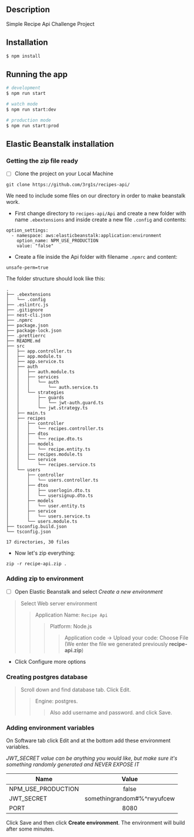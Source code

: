 ## Description

Simple Recipe Api Challenge Project

## Installation

```bash
$ npm install
```

## Running the app

```bash
# development
$ npm run start

# watch mode
$ npm run start:dev

# production mode
$ npm run start:prod
```

## Elastic Beanstalk installation

### Getting the zip file ready

* [ ]  Clone the project on your Local Machine 

```
git clone https://github.com/3rg1s/recipes-api/
```

We need to include some files on our directory in order to make beanstalk work. 

* First change directory to `recipes-api/Api` and create a new folder with name `.ebextensions` and inside create a new file `.config` and contents: 
```
option_settings:
  - namespace: aws:elasticbeanstalk:application:environment 
    option_name: NPM_USE_PRODUCTION
    value: "false"
```

* Create a file inside the Api folder with filename `.npmrc` and content: 
```
unsafe-perm=true
```

The folder structure should look like this: 
```
.
├── .ebextensions
│   └── .config
├── .eslintrc.js
├── .gitignore
├── nest-cli.json
├── .npmrc
├── package.json
├── package-lock.json
├── .prettierrc
├── README.md
├── src
│   ├── app.controller.ts
│   ├── app.module.ts
│   ├── app.service.ts
│   ├── auth
│   │   ├── auth.module.ts
│   │   ├── services
│   │   │   └── auth
│   │   │       └── auth.service.ts
│   │   └── strategies
│   │       ├── guards
│   │       │   └── jwt-auth.guard.ts
│   │       └── jwt.strategy.ts
│   ├── main.ts
│   ├── recipes
│   │   ├── controller
│   │   │   └── recipes.controller.ts
│   │   ├── dtos
│   │   │   └── recipe.dto.ts
│   │   ├── models
│   │   │   └── recipe.entity.ts
│   │   ├── recipes.module.ts
│   │   └── service
│   │       └── recipes.service.ts
│   └── users
│       ├── controller
│       │   └── users.controller.ts
│       ├── dtos
│       │   ├── userlogin.dto.ts
│       │   └── usersignup.dto.ts
│       ├── models
│       │   └── user.entity.ts
│       ├── service
│       │   └── users.service.ts
│       └── users.module.ts
├── tsconfig.build.json
└── tsconfig.json

17 directories, 30 files

```

* Now let's zip everything: 
```
zip -r recipe-api.zip .
```

### Adding zip to environment

* [ ]  Open Elastic Beanstalk and select *Create a new environment*

> Select Web server environment
>> Application Name: `Recipe Api` 
>>> Platform: Node.js
>>>> Application code -> Upload your code: Choose File (We enter the file we generated previously **recipe-api.zip**)

* Click Configure more options

### Creating postgres database
> Scroll down and find database tab. Click Edit.
>> Engine: postgres.
>>> Also add username and password. and click Save.

### Adding environment variables

On Software tab click Edit and at the bottom add these environment variables.

*JWT_SECRET value can be anything you would like, but make sure it's something randomly generated and NEVER EXPOSE IT*

| Name  | Value |
| ------------- |:-------------:|
| NPM_USE_PRODUCTION      | false    |
| JWT_SECRET      | somethingrandom#%^rwyufcew     |
| PORT      | 8080     |

Click Save and then click **Create environment**. The environment will build after some minutes.
